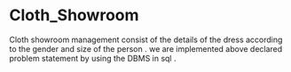 # Cloth_Showroom
Cloth showroom management consist of the details of the dress according to the gender and size of the person . we are implemented above declared problem statement by using the DBMS in sql .
